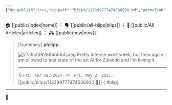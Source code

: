 ```yaml
---
{"dg-publish":true,"dg-path":"blips/112299777474536930.md","permalink":"/blips/112299777474536930/","title":"philipp on mastodon @ 2024-04-19"}
---
```



<div class="transclusion internal-embed is-loaded"><div class="markdown-embed">




🏠 [[public/Index\|home]]  ⋮ 🗣️ [[public/all-blips\|blips]] ⋮  📝 [[public/All Articles\|articles]]  ⋮ 🕰️ [[public/now\|now]]


</div></div>


> [!summary] **philipp**:
>
> ![27c9cfd9289bb564.jpeg](/img/user/attachments/27c9cfd9289bb564.jpeg)
> Pretty intense work week,  but then again I am allowed to test state of the art AI for Zalando and I'm loving it.
> - - -
>
> 🗓️ <code>Fri, Apr 19, 2024</code>  · ✏️ <code> Fri, May 2, 2025</code>  · [[public/blips/112299777474536930\|🔗]]
{ #blip}


- - -

 👾
